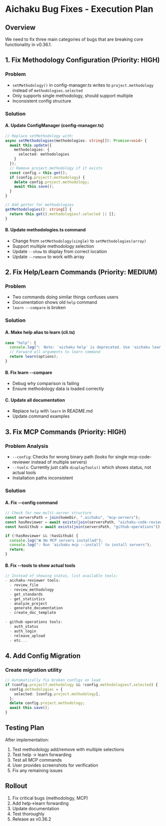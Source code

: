 # Aichaku Bug Fixes - Execution Plan

## Overview

We need to fix three main categories of bugs that are breaking core functionality in v0.36.1.

## 1. Fix Methodology Configuration (Priority: HIGH)

### Problem

- `setMethodology()` in config-manager.ts writes to `project.methodology` instead of `methodologies.selected`
- Only supports single methodology, should support multiple
- Inconsistent config structure

### Solution

#### A. Update ConfigManager (config-manager.ts)

```typescript
// Replace setMethodology with:
async setMethodologies(methodologies: string[]): Promise<void> {
  await this.update({
    methodologies: {
      selected: methodologies
    }
  });
  // Remove project.methodology if it exists
  const config = this.get();
  if (config.project?.methodology) {
    delete config.project.methodology;
    await this.save();
  }
}

// Add getter for methodologies
getMethodologies(): string[] {
  return this.get().methodologies?.selected || [];
}
```

#### B. Update methodologies.ts command

- Change from `setMethodology(single)` to `setMethodologies(array)`
- Support multiple methodology selection
- Update `--show` to display from correct location
- Update `--remove` to work with array

## 2. Fix Help/Learn Commands (Priority: MEDIUM)

### Problem

- Two commands doing similar things confuses users
- Documentation shows old `help` command
- `learn --compare` is broken

### Solution

#### A. Make help alias to learn (cli.ts)

```typescript
case "help": {
  console.log("ℹ️  Note: 'aichaku help' is deprecated. Use 'aichaku learn' instead.\n");
  // Forward all arguments to learn command
  return learn(options);
}
```

#### B. Fix learn --compare

- Debug why comparison is failing
- Ensure methodology data is loaded correctly

#### C. Update all documentation

- Replace `help` with `learn` in README.md
- Update command examples

## 3. Fix MCP Commands (Priority: HIGH)

### Problem Analysis

- `--config`: Checks for wrong binary path (looks for single mcp-code-reviewer instead of multiple servers)
- `--tools`: Currently just calls `displayTools()` which shows status, not actual tools
- Installation paths inconsistent

### Solution

#### A. Fix --config command

```typescript
// Check for new multi-server structure
const serversPath = join(homeDir, ".aichaku", "mcp-servers");
const hasReviewer = await exists(join(serversPath, "aichaku-code-reviewer"));
const hasGithub = await exists(join(serversPath, "github-operations"));

if (!hasReviewer && !hasGithub) {
  console.log("❌ No MCP servers installed");
  console.log("💡 Run 'aichaku mcp --install' to install servers");
  return;
}
```

#### B. Fix --tools to show actual tools

```typescript
// Instead of showing status, list available tools:
- aichaku-reviewer tools:
  - review_file
  - review_methodology
  - get_standards
  - get_statistics
  - analyze_project
  - generate_documentation
  - create_doc_template
  
- github-operations tools:
  - auth_status
  - auth_login
  - release_upload
  - etc...
```

## 4. Add Config Migration

### Create migration utility

```typescript
// Automatically fix broken configs on load
if (config.project?.methodology && !config.methodologies?.selected) {
  config.methodologies = {
    selected: [config.project.methodology],
  };
  delete config.project.methodology;
  await this.save();
}
```

## Testing Plan

After implementation:

1. Test methodology add/remove with multiple selections
2. Test help → learn forwarding
3. Test all MCP commands
4. User provides screenshots for verification
5. Fix any remaining issues

## Rollout

1. Fix critical bugs (methodology, MCP)
2. Add help→learn forwarding
3. Update documentation
4. Test thoroughly
5. Release as v0.36.2

